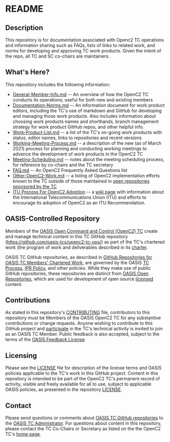 # README


## Description

This repository is for documentation associated with Openc2 TC
operations and information sharing such as FAQs, lists of links
to related work, and norms for developing and approving TC work
products. Given the intent of the repo, all TC and SC co-chairs
are maintainers.

## What's Here?

This repository includes the following information:

* [General-Member-Info.md](General-Member-Info.md)
  -- An overview of how the OpenC2 TC conducts its operations;
  useful for both new and existing members
* [Documentation-Norms.md](Documentation-Norms.md)
  -- An information document for work product editors, including
  the TC's use of markdown and GitHub for developing and managing
  those work products. Also includes information about choosing
  work products names and shorthands, branch management strategy
  for work product GitHub repos, and other helpful info.
* [Work-Product-List.md](Work-Product-List.md) -- a list of the TC's on-going work products with status, editor names, links to repositories and recent versions
* [Working-Meeting-Process.md](Working-Meeting-Process.md) -- a description of the new (as of March 2021) process for planning and conducting working meetings to advance the development of work products in the OpenC2 TC
* [Meeting-Scheduling.md](Meeting-Scheduling.md)
  -- notes about the meeting scheduling process, for reference by
  co-chairs and the TC secretary
* [FAQ.md](FAQ.md)
  -- An OpenC2 Frequently Asked Questions list
* [Other-OpenC2-Work.md](Other-OpenC2-Work.md)
  -- a listing of OpenC2 implementation efforts known to the TC
  outside of those maintained in [open repositories sponsored by
  the
  TC](https://github.com/oasis-open?utf8=%E2%9C%93&q=openc2-&type=&language=)
* [ITU Process For OpenC2
  Adoption](https://github.com/oasis-tcs/openc2-tc-ops/wiki/ItuProcessForOpenC2Adoption)
  -- a [wiki
  page](https://github.com/oasis-tcs/openc2-tc-ops/wiki) with
  information about the International Telecommunications Union
  (ITU) and efforts to encourage its adoption of OpenC2 as an ITU
  Recommendation.

## OASIS-Controlled Repository

Members of the [OASIS Open Command and Control (OpenC2)
TC](https://www.oasis-open.org/committees/openc2/) create and
manage technical content in this TC GitHub repository
(https://github.com/oasis-tcs/openc2-tc-ops/) as part of the TC's
chartered work (the program of work and deliverables described in
its
[charter](https://www.oasis-open.org/committees/openc2/charter.php).

OASIS TC GitHub repositories, as described in [GitHub
Repositories for OASIS TC Members' Chartered
Work](https://www.oasis-open.org/resources/tcadmin/github-repositories-for-oasis-tc-members-chartered-work),
are governed by the OASIS [TC
Process](https://www.oasis-open.org/policies-guidelines/tc-process),
[IPR Policy](https://www.oasis-open.org/policies-guidelines/ipr),
and other policies. While they make use of public GitHub
repositories, these repositories are distinct from [OASIS Open
Repositories](https://www.oasis-open.org/resources/open-repositories),
which are used for development of open source
[licensed](https://www.oasis-open.org/resources/open-repositories/licenses)
content.


## Contributions

As stated in this repository's
[CONTRIBUTING](https://github.com/oasis-tcs/openc2-tc-ops/blob/master/CONTRIBUTING.md)
file, contributors to this repository must be Members of the
OASIS OpenC2 TC for any substantive contributions or change
requests. Anyone wishing to contribute to this GitHub project and
[participate](https://www.oasis-open.org/join/participation-instructions)
in the TC's technical activity is invited to join as an OASIS TC
Member. Public feedback is also accepted, subject to the terms of
the [OASIS Feedback
License](https://www.oasis-open.org/policies-guidelines/ipr#appendixa).


## Licensing

Please see the
[LICENSE](https://github.com/oasis-tcs/openc2-tc-ops/blob/master/LICENSE.md)
file for description of the license terms and OASIS policies
applicable to the TC's work in this GitHub project. Content in
this repository is intended to be part of the OpenC2 TC's
permanent record of activity, visible and freely available for
all to use, subject to applicable OASIS policies, as presented in
the repository
[LICENSE](https://github.com/oasis-tcs/openc2-tc-ops/blob/master/LICENSE.md).



## Contact

Please send questions or comments about [OASIS TC GitHub
repositories](https://www.oasis-open.org/resources/tcadmin/github-repositories-for-oasis-tc-members-chartered-work)
to the [OASIS TC Administrator](mailto:tc-admin@oasis-open.org).
For questions about content in this repository, please contact
the TC Co-Chairs or Secretary as listed on the the OpenC2 TC's
[home page](https://www.oasis-open.org/committees/openc2/).
